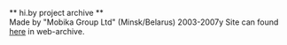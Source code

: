 ** hi.by project archive **<br/>
Made by "Mobika Group Ltd" (Minsk/Belarus) 2003-2007y
Site can found [here](http://web.archive.org/web/20050212211105/http://www.hi.by/) in web-archive.



